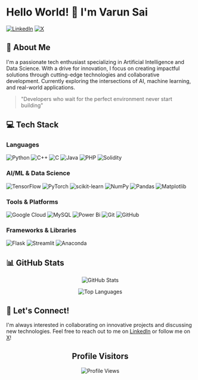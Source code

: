 # Hello World! 👋 I'm Varun Sai

[![LinkedIn](https://img.shields.io/badge/LinkedIn-%230077B5.svg?logo=linkedin&logoColor=white)](https://www.linkedin.com/in/varunsaibandi/)
[![X](https://img.shields.io/badge/X-black.svg?logo=X&logoColor=white)](https://x.com/be_varunsai)

## 🚀 About Me
I'm a passionate tech enthusiast specializing in Artificial Intelligence and Data Science. With a drive for innovation, I focus on creating impactful solutions through cutting-edge technologies and collaborative development. Currently exploring the intersections of AI, machine learning, and real-world applications.

> "Developers who wait for the perfect environment never start building" 


## 💻 Tech Stack

### Languages
![Python](https://img.shields.io/badge/python-3670A0?style=plastic&logo=python&logoColor=ffdd54)
![C++](https://img.shields.io/badge/c++-%2300599C.svg?style=plastic&logo=c%2B%2B&logoColor=white)
![C](https://img.shields.io/badge/c-%2300599C.svg?style=plastic&logo=c&logoColor=white)
![Java](https://img.shields.io/badge/java-%23ED8B00.svg?style=plastic&logo=openjdk&logoColor=white)
![PHP](https://img.shields.io/badge/php-%23777BB4.svg?style=plastic&logo=php&logoColor=white)
![Solidity](https://img.shields.io/badge/Solidity-%23363636.svg?style=plastic&logo=solidity&logoColor=white)

### AI/ML & Data Science
![TensorFlow](https://img.shields.io/badge/TensorFlow-%23FF6F00.svg?style=plastic&logo=TensorFlow&logoColor=white)
![PyTorch](https://img.shields.io/badge/PyTorch-%23EE4C2C.svg?style=plastic&logo=PyTorch&logoColor=white)
![scikit-learn](https://img.shields.io/badge/scikit--learn-%23F7931E.svg?style=plastic&logo=scikit-learn&logoColor=white)
![NumPy](https://img.shields.io/badge/numpy-%23013243.svg?style=plastic&logo=numpy&logoColor=white)
![Pandas](https://img.shields.io/badge/pandas-%23150458.svg?style=plastic&logo=pandas&logoColor=white)
![Matplotlib](https://img.shields.io/badge/Matplotlib-%23ffffff.svg?style=plastic&logo=Matplotlib&logoColor=black)

### Tools & Platforms
![Google Cloud](https://img.shields.io/badge/GoogleCloud-%234285F4.svg?style=plastic&logo=google-cloud&logoColor=white)
![MySQL](https://img.shields.io/badge/mysql-4479A1.svg?style=plastic&logo=mysql&logoColor=white)
![Power Bi](https://img.shields.io/badge/power_bi-F2C811?style=plastic&logo=powerbi&logoColor=black)
![Git](https://img.shields.io/badge/git-%23F05033.svg?style=plastic&logo=git&logoColor=white)
![GitHub](https://img.shields.io/badge/github-%23121011.svg?style=plastic&logo=github&logoColor=white)

### Frameworks & Libraries
![Flask](https://img.shields.io/badge/flask-%23000.svg?style=plastic&logo=flask&logoColor=white)
![Streamlit](https://img.shields.io/badge/Streamlit-%23FE4B4B.svg?style=plastic&logo=streamlit&logoColor=white)
![Anaconda](https://img.shields.io/badge/Anaconda-%2344A833.svg?style=plastic&logo=anaconda&logoColor=white)

## 📊 GitHub Stats

<div align="center">

![GitHub Stats](https://github-readme-stats-sigma-five.vercel.app/api?username=JustVarunsai&theme=dark&hide_border=false&include_all_commits=true&count_private=true&show_icons=true)


![Top Languages](https://github-readme-stats.vercel.app/api/top-langs/?username=JustVarunsai&theme=dark&hide_border=false&include_all_commits=false&count_private=false&layout=compact)

</div>

## 🤝 Let's Connect!
I'm always interested in collaborating on innovative projects and discussing new technologies. Feel free to reach out to me on [LinkedIn](https://www.linkedin.com/in/varunsaibandi/) or follow me on [X](https://x.com/be_varunsai)!


<div align="center">

## Profile Visitors

![Profile Views](https://profile-counter.glitch.me/JustVarunsai/count.svg)

</div>

